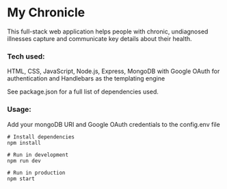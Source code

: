 # My Chronicle
This full-stack web application helps people with chronic, undiagnosed illnesses capture and communicate key details about their health.

### Tech used:
HTML, CSS, JavaScript, Node.js, Express, MongoDB with Google OAuth for authentication and Handlebars as the templating engine

See package.json for a full list of dependencies used.

### Usage:

Add your mongoDB URI and Google OAuth credentials to the config.env file

```
# Install dependencies
npm install

# Run in development
npm run dev

# Run in production
npm start
```
